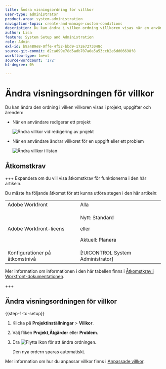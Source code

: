 ```yaml
---
title: Ändra visningsordning för villkor
user-type: administrator
product-area: system-administration
navigation-topic: create-and-manage-custom-conditions
description: Du kan ändra i vilken ordning villkoren visas när en användare redigerar ett projekt eller ändrar villkoret för en uppgift eller ett problem.
author: Lisa
feature: System Setup and Administration
role: Admin
exl-id: b9a489e8-0ffe-4f52-bbd9-172e7273048c
source-git-commit: d2ca099e78d5adb707a0a5a53ccb2e6dd06698f8
workflow-type: tm+mt
source-wordcount: '172'
ht-degree: 0%

---
```


# Ändra visningsordningen för villkor

Du kan ändra den ordning i vilken villkoren visas i projekt, uppgifter och ärenden:

* När en användare redigerar ett projekt

  ![Ändra villkor vid redigering av projekt](assets/change-condition-edit-project.png)

* När en användare ändrar villkoret för en uppgift eller ett problem

  ![Ändra villkor i listan](assets/change-conditions-list-dropdown-only.png)

## Åtkomstkrav

+++ Expandera om du vill visa åtkomstkrav för funktionerna i den här artikeln.

Du måste ha följande åtkomst för att kunna utföra stegen i den här artikeln:

<table style="table-layout:auto"> 
 <col> 
 <col> 
 <tbody> 
  <tr> 
   <td role="rowheader">Adobe Workfront</td> 
   <td>Alla</td> 
  </tr> 
  <tr> 
  <tr> 
   <td role="rowheader">Adobe Workfront-licens</td> 
   <td><p>Nytt: Standard</p>
       <p>eller</p>
       <p>Aktuell: Planera</p></td>
  </tr> 
  </tr> 
  <tr> 
   <td role="rowheader">Konfigurationer på åtkomstnivå</td> 
   <td>[!UICONTROL System Administrator]</td>
  </tr> 
 </tbody> 
</table>

Mer information om informationen i den här tabellen finns i [Åtkomstkrav i Workfront-dokumentationen](/help/quicksilver/administration-and-setup/add-users/access-levels-and-object-permissions/access-level-requirements-in-documentation.md).

+++

## Ändra visningsordningen för villkor

{{step-1-to-setup}}

1. Klicka på **Projektinställningar** > **Villkor**.

1. Välj fliken **Projekt**,**Åtgärder** eller **Problem**.

1. Dra ![Flytta ikon](assets/move-icon---dots.png) för att ändra ordningen.

   Den nya ordern sparas automatiskt.

Mer information om hur du anpassar villkor finns i [Anpassade villkor](../../../administration-and-setup/customize-workfront/create-manage-custom-conditions/custom-conditions.md).
